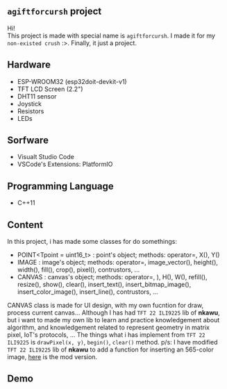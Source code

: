 ## ```agiftforcursh``` project
Hi! <br>
This project is made with special name is ```agiftforcursh```. I made it for my ```non-existed crush``` :>. Finally, it just a project.

## Hardware
- ESP-WROOM32 (esp32doit-devkit-v1)
- TFT LCD Screen (2.2")
- DHT11 sensor
- Joystick
- Resistors
- LEDs
  
## Sorfware
- Visualt Studio Code
- VSCode's Extensions: PlatformIO
  
## Programming Language
- C++11
  
## Content
In this project, i has made some classes for do somethings:
- POINT<Tpoint = uint16_t> : point's object; methods: operator=, X(), Y() 
- IMAGE<Timage> : image's object; methods: operator=, image_vector(), height(), width(), fill(), crop(), pixel(), contrustors, ... 
- CANVAS<Tcanvas> : canvas's object; methods: operator=, ), H(), W(), refill(), resize(), show(), clear(), insert_text(), insert_bitmap_image(), insert_color_image(), insert_line(), contrustors, ...

CANVAS class is made for UI design, with my own fucntion for draw, process current canvas... Although I has had ```TFT 22 ILI9225``` lib of **nkawu**, but i want to made my own lib to learn and practice knowledgement about algorithm, and knowledgement related to represent geometry in matrix pixel, IoT's protocols, ... The things what i has implement from  ```TFT 22 ILI9225``` is ```drawPixel(x, y)```, ```begin()```, ```clear()``` method.
p/s: I have modified ```TFT 22 ILI9225``` lib of **nkawu** to add a function for inserting an 565-color image, [here](https://github.com/ngxx-fus/TFT_22_ILI9225_MOD.git) is the mod version.

## Demo
